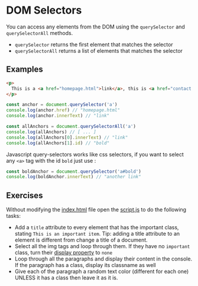 # DOM Selectors

You can access any elements from the DOM using the `querySelector` and `querySelectorAll` methods.

- `querySelector` returns the first element that matches the selector
- `querySelectorAll` returns a list of elements that matches the selector

## Examples 

```html
<p>
  This is a <a href="homepage.html">link</a>, this is <a href="contact.html" id="bold">another link</a>.
</p>
```

```javascript
const anchor = document.querySelector('a')
console.log(anchor.href) // "homepage.html"
console.log(anchor.innerText) // "link"

const allAnchors = document.querySelectorAll('a')
console.log(allAnchors) // [ ... ]
console.log(allAnchors[0].innerText) // "link"
console.log(allAnchors[1].id) // "bold"
```

Javascript query-selectors works like css selectors, if you want to select any `<a>` tag with the id `bold` just use :
```javascript
const boldAnchor = document.querySelector('a#bold')
console.log(boldAnchor.innerText) // "another link"

```

## Exercises

Without modifying the [index.html](./index.html) file open the [script.js](./script.js) to do the following tasks:
- Add a `title` attribute to every element that has the important class, stating `This is an important item`. Tip: adding a title attribute to an element is different from change a title of a document.
- Select all the img tags and loop through them. If they have no `important` class, turn their [display property](https://developer.mozilla.org/en-US/docs/Web/CSS/display) to `none`
- Loop through all the paragraphs and display their content in the console. If the paragraph has a class, display its classname as well
- Give each of the paragraph a random text color (different for each one) UNLESS it has a class then leave it as it is.